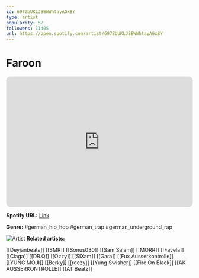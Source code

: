 ```yaml
---
id: 697ZbUKLJSEWWhtayAGxBY
type: artist
popularity: 52
followers: 11405
url: https://open.spotify.com/artist/697ZbUKLJSEWWhtayAGxBY
---
```

# Faroon

<iframe style="border-radius:12px" src="https://open.spotify.com/embed/artist/697ZbUKLJSEWWhtayAGxBY" width="100%" height="352" frameBorder="0" allowfullscreen="" allow="autoplay; clipboard-write; encrypted-media; fullscreen; picture-in-picture" loading="lazy"></iframe>

**Spotify URL:** [Link](https://open.spotify.com/artist/697ZbUKLJSEWWhtayAGxBY)

**Genre:**  #german_hip_hop #german_trap #german_underground_rap

![Artist](https://i.scdn.co/image/ab6761610000e5eb53c344291f51d901460cca13)
**Related artists:**

[[Deyjanbeats]]
[[SMR]]
[[Sonus030]]
[[Sam Salam]]
[[MORR]]
[[Favela]]
[[Ciaga]]
[[DR.Q]]
[[Ozzy]]
[[SIXam]]
[[Gara]]
[[Fux Ausserkontrolle]]
[[YUNG MOJI]]
[[Berky]]
[[reezy]]
[[Yung Swisher]]
[[Fire On Black]]
[[AK AUSSERKONTROLLE]]
[[AT Beatz]]
